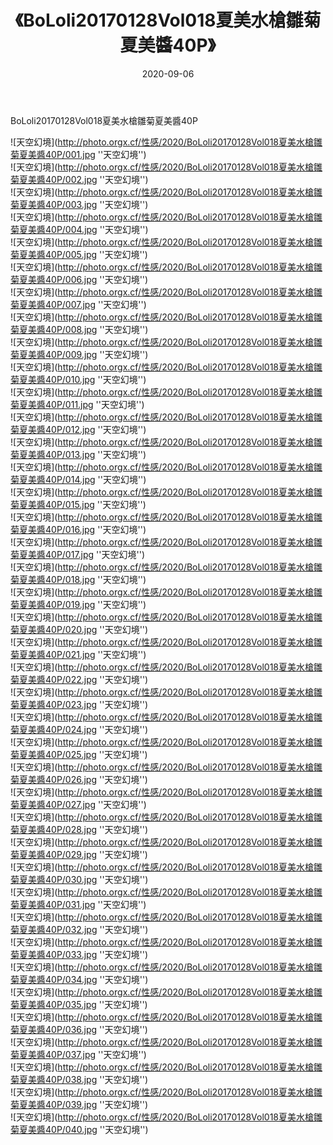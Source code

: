 ﻿---
layout: post
title: 《BoLoli20170128Vol018夏美水槍雛菊夏美醬40P》
date: 2020-09-06
img: http://photo.orgx.cf/性感/2020/BoLoli20170128Vol018夏美水槍雛菊夏美醬40P/000.jpg
tags: [美女,清纯,唯美]
---

BoLoli20170128Vol018夏美水槍雛菊夏美醬40P



![天空幻境](http://photo.orgx.cf/性感/2020/BoLoli20170128Vol018夏美水槍雛菊夏美醬40P/001.jpg ''天空幻境'')<br>
![天空幻境](http://photo.orgx.cf/性感/2020/BoLoli20170128Vol018夏美水槍雛菊夏美醬40P/002.jpg ''天空幻境'')<br>
![天空幻境](http://photo.orgx.cf/性感/2020/BoLoli20170128Vol018夏美水槍雛菊夏美醬40P/003.jpg ''天空幻境'')<br>
![天空幻境](http://photo.orgx.cf/性感/2020/BoLoli20170128Vol018夏美水槍雛菊夏美醬40P/004.jpg ''天空幻境'')<br>
![天空幻境](http://photo.orgx.cf/性感/2020/BoLoli20170128Vol018夏美水槍雛菊夏美醬40P/005.jpg ''天空幻境'')<br>
![天空幻境](http://photo.orgx.cf/性感/2020/BoLoli20170128Vol018夏美水槍雛菊夏美醬40P/006.jpg ''天空幻境'')<br>
![天空幻境](http://photo.orgx.cf/性感/2020/BoLoli20170128Vol018夏美水槍雛菊夏美醬40P/007.jpg ''天空幻境'')<br>
![天空幻境](http://photo.orgx.cf/性感/2020/BoLoli20170128Vol018夏美水槍雛菊夏美醬40P/008.jpg ''天空幻境'')<br>
![天空幻境](http://photo.orgx.cf/性感/2020/BoLoli20170128Vol018夏美水槍雛菊夏美醬40P/009.jpg ''天空幻境'')<br>
![天空幻境](http://photo.orgx.cf/性感/2020/BoLoli20170128Vol018夏美水槍雛菊夏美醬40P/010.jpg ''天空幻境'')<br>
![天空幻境](http://photo.orgx.cf/性感/2020/BoLoli20170128Vol018夏美水槍雛菊夏美醬40P/011.jpg ''天空幻境'')<br>
![天空幻境](http://photo.orgx.cf/性感/2020/BoLoli20170128Vol018夏美水槍雛菊夏美醬40P/012.jpg ''天空幻境'')<br>
![天空幻境](http://photo.orgx.cf/性感/2020/BoLoli20170128Vol018夏美水槍雛菊夏美醬40P/013.jpg ''天空幻境'')<br>
![天空幻境](http://photo.orgx.cf/性感/2020/BoLoli20170128Vol018夏美水槍雛菊夏美醬40P/014.jpg ''天空幻境'')<br>
![天空幻境](http://photo.orgx.cf/性感/2020/BoLoli20170128Vol018夏美水槍雛菊夏美醬40P/015.jpg ''天空幻境'')<br>
![天空幻境](http://photo.orgx.cf/性感/2020/BoLoli20170128Vol018夏美水槍雛菊夏美醬40P/016.jpg ''天空幻境'')<br>
![天空幻境](http://photo.orgx.cf/性感/2020/BoLoli20170128Vol018夏美水槍雛菊夏美醬40P/017.jpg ''天空幻境'')<br>
![天空幻境](http://photo.orgx.cf/性感/2020/BoLoli20170128Vol018夏美水槍雛菊夏美醬40P/018.jpg ''天空幻境'')<br>
![天空幻境](http://photo.orgx.cf/性感/2020/BoLoli20170128Vol018夏美水槍雛菊夏美醬40P/019.jpg ''天空幻境'')<br>
![天空幻境](http://photo.orgx.cf/性感/2020/BoLoli20170128Vol018夏美水槍雛菊夏美醬40P/020.jpg ''天空幻境'')<br>
![天空幻境](http://photo.orgx.cf/性感/2020/BoLoli20170128Vol018夏美水槍雛菊夏美醬40P/021.jpg ''天空幻境'')<br>
![天空幻境](http://photo.orgx.cf/性感/2020/BoLoli20170128Vol018夏美水槍雛菊夏美醬40P/022.jpg ''天空幻境'')<br>
![天空幻境](http://photo.orgx.cf/性感/2020/BoLoli20170128Vol018夏美水槍雛菊夏美醬40P/023.jpg ''天空幻境'')<br>
![天空幻境](http://photo.orgx.cf/性感/2020/BoLoli20170128Vol018夏美水槍雛菊夏美醬40P/024.jpg ''天空幻境'')<br>
![天空幻境](http://photo.orgx.cf/性感/2020/BoLoli20170128Vol018夏美水槍雛菊夏美醬40P/025.jpg ''天空幻境'')<br>
![天空幻境](http://photo.orgx.cf/性感/2020/BoLoli20170128Vol018夏美水槍雛菊夏美醬40P/026.jpg ''天空幻境'')<br>
![天空幻境](http://photo.orgx.cf/性感/2020/BoLoli20170128Vol018夏美水槍雛菊夏美醬40P/027.jpg ''天空幻境'')<br>
![天空幻境](http://photo.orgx.cf/性感/2020/BoLoli20170128Vol018夏美水槍雛菊夏美醬40P/028.jpg ''天空幻境'')<br>
![天空幻境](http://photo.orgx.cf/性感/2020/BoLoli20170128Vol018夏美水槍雛菊夏美醬40P/029.jpg ''天空幻境'')<br>
![天空幻境](http://photo.orgx.cf/性感/2020/BoLoli20170128Vol018夏美水槍雛菊夏美醬40P/030.jpg ''天空幻境'')<br>
![天空幻境](http://photo.orgx.cf/性感/2020/BoLoli20170128Vol018夏美水槍雛菊夏美醬40P/031.jpg ''天空幻境'')<br>
![天空幻境](http://photo.orgx.cf/性感/2020/BoLoli20170128Vol018夏美水槍雛菊夏美醬40P/032.jpg ''天空幻境'')<br>
![天空幻境](http://photo.orgx.cf/性感/2020/BoLoli20170128Vol018夏美水槍雛菊夏美醬40P/033.jpg ''天空幻境'')<br>
![天空幻境](http://photo.orgx.cf/性感/2020/BoLoli20170128Vol018夏美水槍雛菊夏美醬40P/034.jpg ''天空幻境'')<br>
![天空幻境](http://photo.orgx.cf/性感/2020/BoLoli20170128Vol018夏美水槍雛菊夏美醬40P/035.jpg ''天空幻境'')<br>
![天空幻境](http://photo.orgx.cf/性感/2020/BoLoli20170128Vol018夏美水槍雛菊夏美醬40P/036.jpg ''天空幻境'')<br>
![天空幻境](http://photo.orgx.cf/性感/2020/BoLoli20170128Vol018夏美水槍雛菊夏美醬40P/037.jpg ''天空幻境'')<br>
![天空幻境](http://photo.orgx.cf/性感/2020/BoLoli20170128Vol018夏美水槍雛菊夏美醬40P/038.jpg ''天空幻境'')<br>
![天空幻境](http://photo.orgx.cf/性感/2020/BoLoli20170128Vol018夏美水槍雛菊夏美醬40P/039.jpg ''天空幻境'')<br>
![天空幻境](http://photo.orgx.cf/性感/2020/BoLoli20170128Vol018夏美水槍雛菊夏美醬40P/040.jpg ''天空幻境'')<br>